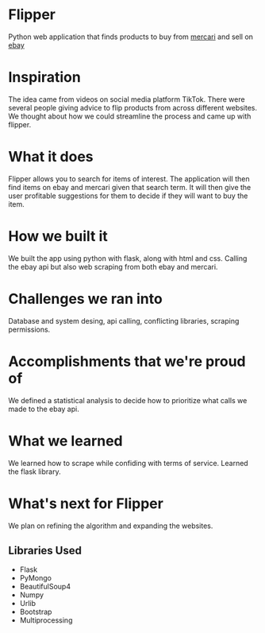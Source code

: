 # Flipper
Python web application that finds products to buy from [mercari](mercari.com) and sell on [ebay](ebay.com)

# Inspiration
The idea came from videos on social media platform TikTok. There were several people giving advice to flip products from across different websites. We thought about how we could streamline the process and came up with flipper.

# What it does
Flipper allows you to search for items of interest. The application will then find items on ebay and mercari given that search term. It will then give the user profitable suggestions for them to decide if they will want to buy the item.

# How we built it
We built the app using python with flask, along with html and css. Calling the ebay api but also web scraping from both ebay and mercari.

# Challenges we ran into
Database and system desing, api calling, conflicting libraries, scraping permissions.

# Accomplishments that we're proud of
We defined a statistical analysis to decide how to prioritize what calls we made to the ebay api.

# What we learned
We learned how to scrape while confiding with terms of service. Learned the flask library.

# What's next for Flipper
We plan on refining the algorithm and expanding the websites.

## Libraries Used
- Flask
- PyMongo
- BeautifulSoup4
- Numpy
- Urlib
- Bootstrap
- Multiprocessing



